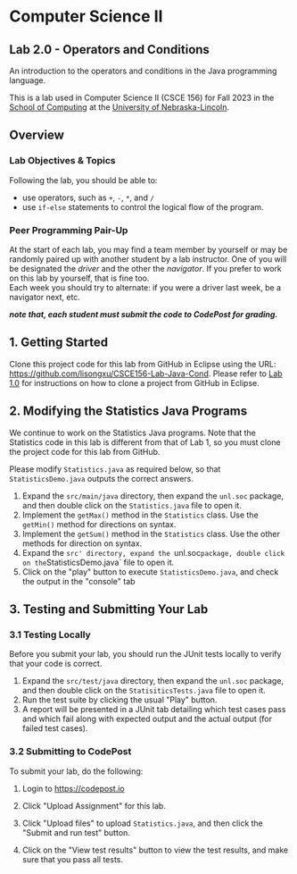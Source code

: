 # Computer Science II
## Lab 2.0 - Operators and Conditions

An introduction to the operators and conditions in the Java programming language.  

This is a lab used in Computer Science II (CSCE 156) for Fall 2023 
in the [School of Computing](https://computing.unl.edu) 
at the [University of Nebraska-Lincoln](https://unl.edu).

## Overview

### Lab Objectives & Topics
Following the lab, you should be able to:
* use operators, such as `+`, `-`, `*`, and `/`
* use `if-else` statements to control the logical flow of the
  program.

### Peer Programming Pair-Up

At the start of
each lab, you may find a team member by yourself or may be randomly paired up with another student by
a lab instructor.  One of you will be designated the *driver* 
and the other the *navigator*. If you prefer to work on this lab by yourself, that is fine too.  
Each week you should try to alternate: if you were a driver 
last week, be a navigator next, etc. 

***note that, each student must submit the code to CodePost for grading.***

## 1. Getting Started

Clone this project code for this lab from GitHub in Eclipse using the
URL: https://github.com/lisongxu/CSCE156-Lab-Java-Cond. Please refer to [Lab 1.0](https://github.com/lisongxu/CSCE156-Lab-Java-Intro) for
instructions on how to clone a project from GitHub in Eclipse.


## 2. Modifying the Statistics Java Programs

We continue to work on the Statistics Java programs. Note that the Statistics code in this lab is different from that of Lab 1, so you must clone the project code for this lab from GitHub.

Please modify `Statistics.java` as required below, so that `StatisticsDemo.java` outputs the correct answers. 

1. Expand the `src/main/java` directory, then expand the `unl.soc` package, and then double click on the `Statistics.java` file to open it.
2. Implement the `getMax()` method in the `Statistics` class.  Use the 
`getMin()`	method for directions on syntax.
3. Implement the `getSum()` method in the `Statistics` class.  Use the 
other methods for direction on syntax.
4. Expand the `src' directory, expand the `unl.soc` package, double click on the `StatisticsDemo.java` file to open it.
5. Click on the "play" button to execute `StatisticsDemo.java`, and check the output in the "console" tab
 

## 3. Testing and Submitting Your Lab

### 3.1 Testing Locally

Before you submit your lab, you should run the JUnit tests locally to verify 
that your code is correct.  

1. Expand the `src/test/java` directory, then expand the `unl.soc` package, and then double click on the `StatisiticsTests.java` file to open it.   
2. Run the test suite by clicking the usual "Play" button.
3. A report will be presented in a JUnit tab detailing which test cases pass and
which fail along with expected output and the actual output (for 
failed test cases).

### 3.2 Submitting to CodePost

To submit your lab, do the following:

1. Login to https://codepost.io   

2. Click "Upload Assignment" for this lab.

3. Click "Upload files" to upload `Statistics.java`, and then click the "Submit and run test" button.

4. Click on the "View test results" button to
view the test results, and make sure that you pass all tests. 


